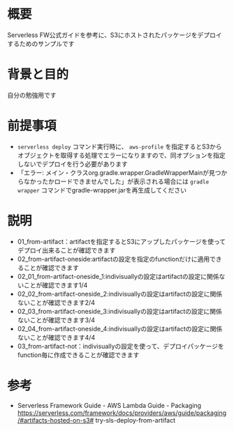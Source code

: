 # 概要
Serverless FW公式ガイドを参考に、S3にホストされたパッケージをデプロイするためのサンプルです

# 背景と目的
自分の勉強用です

# 前提事項
* `serverless deploy` コマンド実行時に、 `aws-profile` を指定するとS3からオブジェクトを取得する処理でエラーになりますので、同オプションを指定しないでデプロイを行う必要があります
* 「エラー: メイン・クラスorg.gradle.wrapper.GradleWrapperMainが見つからなかったかロードできませんでした」が表示される場合には `gradle wrapper` コマンドでgradle-wrapper.jarを再生成してください

# 説明
* 01_from-artifact：artifactを指定するとS3にアップしたパッケージを使ってデプロイ出来ることが確認できます
* 02_from-artifact-oneside:artifactの設定を指定のfunctionだけに適用できることが確認できます
* 02_01_from-artifact-oneside_1:indivisuallyの設定はartifactの設定に関係ないことが確認できます1/4
* 02_02_from-artifact-oneside_2:indivisuallyの設定はartifactの設定に関係ないことが確認できます2/4
* 02_03_from-artifact-oneside_3:indivisuallyの設定はartifactの設定に関係ないことが確認できます3/4
* 02_04_from-artifact-oneside_4:indivisuallyの設定はartifactの設定に関係ないことが確認できます4/4
* 03_from-artifact-not：indivisuallyの設定を使って、デプロイパッケージをfunction毎に作成できることが確認できます

# 参考
* Serverless Framework Guide - AWS Lambda Guide - Packaging https://serverless.com/framework/docs/providers/aws/guide/packaging/#artifacts-hosted-on-s3# try-sls-deploy-from-artifact
